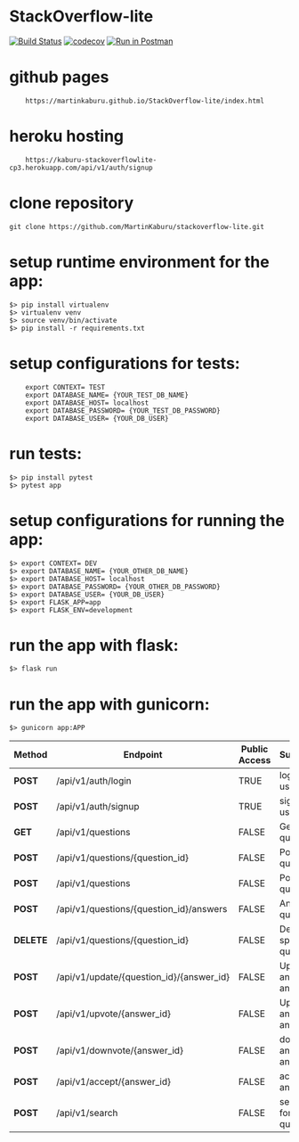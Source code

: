 # StackOverflow-lite

[![Build Status](https://travis-ci.org/MartinKaburu/StackOverflow-lite.svg?branch=development)](https://travis-ci.org/MartinKaburu/StackOverflow-lite)
[![codecov](https://codecov.io/gh/MartinKaburu/StackOverflow-lite/branch/development/graph/badge.svg)](https://codecov.io/gh/MartinKaburu/StackOverflow-lite)
[![Run in Postman](https://run.pstmn.io/button.svg)](https://app.getpostman.com/run-collection/6a89cd9ab95f70bbddda)

# github pages

        https://martinkaburu.github.io/StackOverflow-lite/index.html

# heroku hosting

        https://kaburu-stackoverflowlite-cp3.herokuapp.com/api/v1/auth/signup

# clone repository

    git clone https://github.com/MartinKaburu/stackoverflow-lite.git

# setup runtime environment for the app:

    $> pip install virtualenv
    $> virtualenv venv
    $> source venv/bin/activate
    $> pip install -r requirements.txt

# setup configurations for tests:

        export CONTEXT= TEST
        export DATABASE_NAME= {YOUR_TEST_DB_NAME}
        export DATABASE_HOST= localhost
        export DATABASE_PASSWORD= {YOUR_TEST_DB_PASSWORD}
        export DATABASE_USER= {YOUR_DB_USER}

# run tests:

    $> pip install pytest
    $> pytest app

# setup configurations for running the app:

    $> export CONTEXT= DEV
    $> export DATABASE_NAME= {YOUR_OTHER_DB_NAME}
    $> export DATABASE_HOST= localhost
    $> export DATABASE_PASSWORD= {YOUR_OTHER_DB_PASSWORD}
    $> export DATABASE_USER= {YOUR_DB_USER}
    $> export FLASK_APP=app
    $> export FLASK_ENV=development

# run the app with flask:

    $> flask run

# run the app with gunicorn:

    $> gunicorn app:APP

  | Method | Endpoint | Public Access | Summary |
  | --- | --- | --- | --- |
  | **POST** | /api/v1/auth/login | TRUE | login a user |
  | **POST** | /api/v1/auth/signup | TRUE | signup a user |
  | **GET** | /api/v1/questions | FALSE | Get all questions |
  | **POST** | /api/v1/questions/{question_id} | FALSE | Post a question |
  | **POST** | /api/v1/questions | FALSE | Post a question |
  | **POST** | /api/v1/questions/{question_id}/answers | FALSE | Answer a question |
  | **DELETE** | /api/v1/questions/{question_id} | FALSE | Delete a specific question |
  | **POST** | /api/v1/update/{question_id}/{answer_id} | FALSE | Update an answer |
  | **POST** | /api/v1/upvote/{answer_id} | FALSE | Upvote an answer |
  | **POST** | /api/v1/downvote/{answer_id} | FALSE | downvote an answer |
  | **POST** | /api/v1/accept/{answer_id} | FALSE | accept an answer |
  | **POST** | /api/v1/search | FALSE | search for a question |
